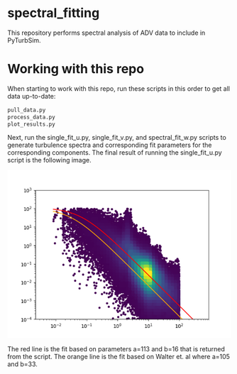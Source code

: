 # spectral_fitting
This repository performs spectral analysis of ADV data to include in PyTurbSim. 

# Working with this repo
When starting to work with this repo, run these scripts in this order to get all data up-to-date:

    pull_data.py
    process_data.py
    plot_results.py

Next, run the single_fit_u.py, single_fit_v.py, and spectral_fit_w.py scripts to generate turbulence spectra and
corresponding fit parameters for the corresponding components. The final result of running the single_fit_u.py script
is the following image.

![GitHub Logo](./figures/spectral_fits/single_fit_all_data.png)

The red line is the fit based on parameters a=113 and b=16 that is returned from the script. The orange line is the fit
based on Walter et. al where a=105 and b=33.
